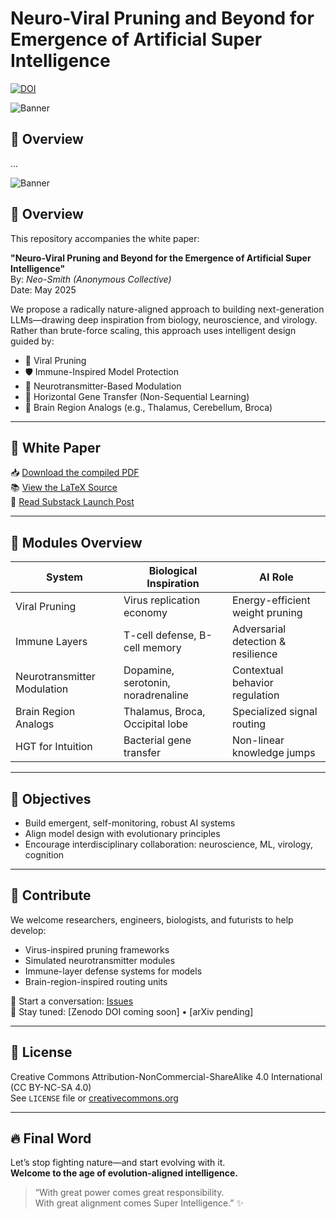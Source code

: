 # Neuro-Viral Pruning and Beyond for Emergence of Artificial Super Intelligence


[![DOI](https://zenodo.org/badge/DOI/10.5281/zenodo.15493834.svg)](https://doi.org/10.5281/zenodo.15493834)

![Banner](assets/ai-biology-banner.jpg)

## 🚀 Overview
...


![Banner](https://raw.githubusercontent.com/your-repo-assets/ai-biology-banner.jpg)

## 🚀 Overview
This repository accompanies the white paper:

**"Neuro-Viral Pruning and Beyond for the Emergence of Artificial Super Intelligence"**  
By: *Neo-Smith (Anonymous Collective)*  
Date: May 2025

We propose a radically nature-aligned approach to building next-generation LLMs—drawing deep inspiration from biology, neuroscience, and virology. Rather than brute-force scaling, this approach uses intelligent design guided by:

- 🦠 Viral Pruning
- 🛡️ Immune-Inspired Model Protection
- 🧠 Neurotransmitter-Based Modulation
- 🧬 Horizontal Gene Transfer (Non-Sequential Learning)
- 🧩 Brain Region Analogs (e.g., Thalamus, Cerebellum, Broca)

---

## 📄 White Paper
📥 [Download the compiled PDF](./P1.pdf)  
📚 [View the LaTeX Source](./main.tex)  
🧬 [Read Substack Launch Post](https://tridenttp9.substack.com/publish/post/164165593)

---

## 🌱 Modules Overview

| System                     | Biological Inspiration         | AI Role                             |
|---------------------------|---------------------------------|--------------------------------------|
| Viral Pruning             | Virus replication economy       | Energy-efficient weight pruning      |
| Immune Layers             | T-cell defense, B-cell memory   | Adversarial detection & resilience   |
| Neurotransmitter Modulation | Dopamine, serotonin, noradrenaline | Contextual behavior regulation  |
| Brain Region Analogs      | Thalamus, Broca, Occipital lobe | Specialized signal routing           |
| HGT for Intuition         | Bacterial gene transfer         | Non-linear knowledge jumps           |

---

## 📌 Objectives
- Build emergent, self-monitoring, robust AI systems
- Align model design with evolutionary principles
- Encourage interdisciplinary collaboration: neuroscience, ML, virology, cognition

---

## 📡 Contribute
We welcome researchers, engineers, biologists, and futurists to help develop:

- Virus-inspired pruning frameworks
- Simulated neurotransmitter modules
- Immune-layer defense systems for models
- Brain-region-inspired routing units

💬 Start a conversation: [Issues](https://github.com/factaritol/neuro-viral-pruning-ASI/issues)  
🧪 Stay tuned: [Zenodo DOI coming soon] • [arXiv pending]

---

## 📖 License
Creative Commons Attribution-NonCommercial-ShareAlike 4.0 International (CC BY-NC-SA 4.0)  
See `LICENSE` file or [creativecommons.org](https://creativecommons.org/licenses/by-nc-sa/4.0/)

---

## 🔥 Final Word
Let’s stop fighting nature—and start evolving with it.  
**Welcome to the age of evolution-aligned intelligence.**

> “With great power comes great responsibility.  
> With great alignment comes Super Intelligence.” ✨

